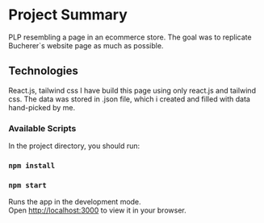 # Project Summary

PLP resembling a page in an ecommerce store. The goal was to replicate Bucherer`s website page as much as possible.

## Technologies
React.js, tailwind css
I have build this page using only react.js and tailwind css.
The data was stored in .json file, which i created and filled with data hand-picked by me. 

### Available Scripts

In the project directory, you should run:

### `npm install`

### `npm start`

Runs the app in the development mode.\
Open [http://localhost:3000](http://localhost:3000) to view it in your browser.







